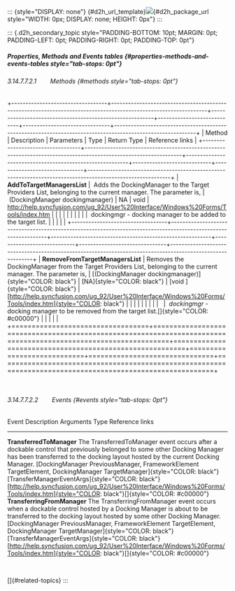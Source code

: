 ::: {style="DISPLAY: none"}
[](ms-xhelp:///?Id=d2h_url_template){#d2h_url_template}![](!package_url!){#d2h_package_url style="WIDTH: 0px; DISPLAY: none; HEIGHT: 0px"}
:::

::: {.d2h_secondary_topic style="PADDING-BOTTOM: 10pt; MARGIN: 0pt; PADDING-LEFT: 0pt; PADDING-RIGHT: 0pt; PADDING-TOP: 0pt"}
##### Properties, Methods and Events tables {#properties-methods-and-events-tables style="tab-stops: 0pt"}

###### 3.14.7.7.2.1        Methods {#methods style="tab-stops: 0pt"}

+----------------------------------+----------------------------------------------------------------------------------------------------------------+---------------------------------------------------------+----------------------------+-------------------------------+-----------------------------------------------------------------------------------------------------------+
| Method                           | Description                                                                                                    | Parameters                                              | Type                       | Return Type                   | Reference links                                                                                           |
+----------------------------------+----------------------------------------------------------------------------------------------------------------+---------------------------------------------------------+----------------------------+-------------------------------+-----------------------------------------------------------------------------------------------------------+
| **AddToTargetManagersList**      |  Adds the DockingManager to the Target Providers List, belonging to the current manager. The parameter is,     |  (DockingManager dockingmanager)                        | NA                         | void                          | http://help.syncfusion.com/ug_92/User%20Interface/Windows%20Forms/Tools/index.htm                         |
|                                  |                                                                                                                |                                                         |                            |                               |                                                                                                           |
|                                  |  dockingmgr - docking manager to be added to the target list.                                                  |                                                         |                            |                               |                                                                                                           |
+----------------------------------+----------------------------------------------------------------------------------------------------------------+---------------------------------------------------------+----------------------------+-------------------------------+-----------------------------------------------------------------------------------------------------------+
| **RemoveFromTargetManagersList** | Removes the DockingManager from the Target Providers List, belonging to the current manager. The parameter is, | [(DockingManager dockingmanager)]{style="COLOR: black"} | [NA]{style="COLOR: black"} | [void ]{style="COLOR: black"} | [http://help.syncfusion.com/ug_92/User%20Interface/Windows%20Forms/Tools/index.htm]{style="COLOR: black"} |
|                                  |                                                                                                                |                                                         |                            |                               |                                                                                                           |
|                                  |  *dockingmgr* - docking manager to be removed from the target list.[]{style="COLOR: #c00000"}                  |                                                         |                            |                               |                                                                                                           |
+==================================+================================================================================================================+=========================================================+============================+===============================+===========================================================================================================+

 

###### 3.14.7.7.2.2        Events {#events style="tab-stops: 0pt"}

  Event                         Description                                                                                                                                                                                               Arguments                                                                                                              Type                                               Reference links
  ----------------------------- --------------------------------------------------------------------------------------------------------------------------------------------------------------------------------------------------------- ---------------------------------------------------------------------------------------------------------------------- -------------------------------------------------- -------------------------------------------------------------------------------------------------------------------------------------
  **TransferredToManager**      The TransferredToManager event occurs after a dockable control that previously belonged to some other Docking Manager has been transferred to the docking layout hosted by the current Docking Manager.   [DockingManager PreviousManager, FrameworkElement TargetElement, DockingManager TargetManager]{style="COLOR: black"}   [TransferManagerEventArgs]{style="COLOR: black"}   [http://help.syncfusion.com/ug_92/User%20Interface/Windows%20Forms/Tools/index.htm]{style="COLOR: black"}[]{style="COLOR: #c00000"}
  **TransferringFromManager**   The TransferringFromManager event occurs when a dockable control hosted by a Docking Manager is about to be transferred to the docking layout hosted by some other Docking Manager.                       [DockingManager PreviousManager, FrameworkElement TargetElement, DockingManager TargetManager]{style="COLOR: black"}   [TransferManagerEventArgs]{style="COLOR: black"}   [http://help.syncfusion.com/ug_92/User%20Interface/Windows%20Forms/Tools/index.htm]{style="COLOR: black"}[]{style="COLOR: #c00000"}

 

[]{#related-topics}
:::
